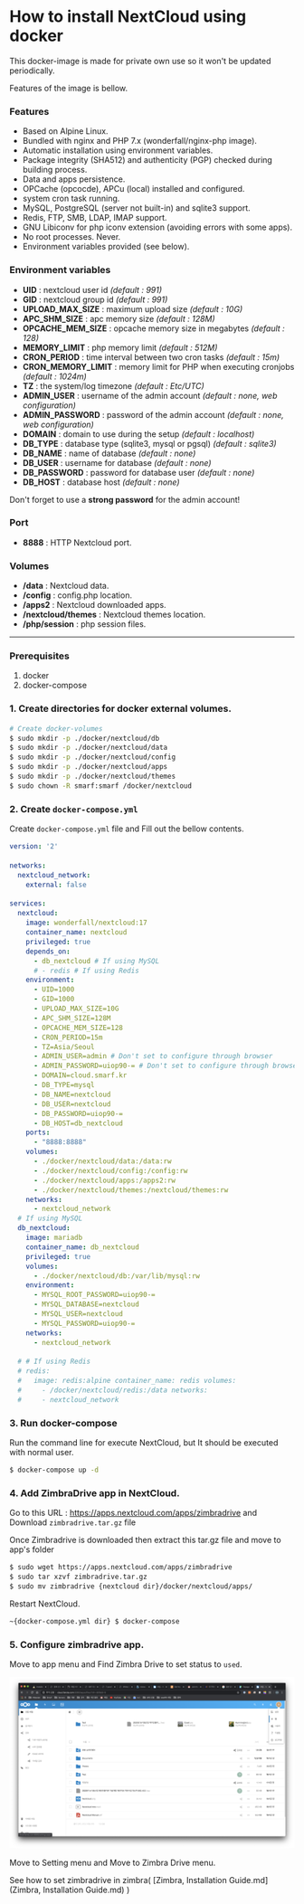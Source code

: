 # How to install NextCloud using docker

This docker-image is made for private own use so it won't be updated periodically.

Features of the image is bellow.

### Features

- Based on Alpine Linux.
- Bundled with nginx and PHP 7.x (wonderfall/nginx-php image).
- Automatic installation using environment variables.
- Package integrity (SHA512) and authenticity (PGP) checked during building process.
- Data and apps persistence.
- OPCache (opcocde), APCu (local) installed and configured.
- system cron task running.
- MySQL, PostgreSQL (server not built-in) and sqlite3 support.
- Redis, FTP, SMB, LDAP, IMAP support.
- GNU Libiconv for php iconv extension (avoiding errors with some apps).
- No root processes. Never.
- Environment variables provided (see below).

### Environment variables

- **UID** : nextcloud user id *(default : 991)*
- **GID** : nextcloud group id *(default : 991)*
- **UPLOAD_MAX_SIZE** : maximum upload size *(default : 10G)*
- **APC_SHM_SIZE** : apc memory size *(default : 128M)*
- **OPCACHE_MEM_SIZE** : opcache memory size in megabytes *(default : 128)*
- **MEMORY_LIMIT** : php memory limit *(default : 512M)*
- **CRON_PERIOD** : time interval between two cron tasks *(default : 15m)*
- **CRON_MEMORY_LIMIT** : memory limit for PHP when executing cronjobs *(default : 1024m)*
- **TZ** : the system/log timezone *(default : Etc/UTC)*
- **ADMIN_USER** : username of the admin account *(default : none, web configuration)*
- **ADMIN_PASSWORD** : password of the admin account *(default : none, web configuration)*
- **DOMAIN** : domain to use during the setup *(default : localhost)*
- **DB_TYPE** : database type (sqlite3, mysql or pgsql) *(default : sqlite3)*
- **DB_NAME** : name of database *(default : none)*
- **DB_USER** : username for database *(default : none)*
- **DB_PASSWORD** : password for database user *(default : none)*
- **DB_HOST** : database host *(default : none)*

Don't forget to use a **strong password** for the admin account!

### Port

- **8888** : HTTP Nextcloud port.

### Volumes

- **/data** : Nextcloud data.
- **/config** : config.php location.
- **/apps2** : Nextcloud downloaded apps.
- **/nextcloud/themes** : Nextcloud themes location.
- **/php/session** : php session files.



--------------------

### Prerequisites

1. docker
2. docker-compose



### 1. Create directories for docker external volumes.

```bash
# Create docker-volumes
$ sudo mkdir -p ./docker/nextcloud/db
$ sudo mkdir -p ./docker/nextcloud/data
$ sudo mkdir -p ./docker/nextcloud/config
$ sudo mkdir -p ./docker/nextcloud/apps
$ sudo mkdir -p ./docker/nextcloud/themes
$ sudo chown -R smarf:smarf /docker/nextcloud
```



### 2. Create `docker-compose.yml`

Create `docker-compose.yml` file and Fill out the bellow contents.

```yaml
version: '2'

networks:
  nextcloud_network:
    external: false

services:
  nextcloud:
    image: wonderfall/nextcloud:17
    container_name: nextcloud
    privileged: true
    depends_on:
      - db_nextcloud # If using MySQL
      # - redis # If using Redis
    environment:
      - UID=1000
      - GID=1000
      - UPLOAD_MAX_SIZE=10G
      - APC_SHM_SIZE=128M
      - OPCACHE_MEM_SIZE=128
      - CRON_PERIOD=15m
      - TZ=Asia/Seoul
      - ADMIN_USER=admin # Don't set to configure through browser
      - ADMIN_PASSWORD=uiop90-= # Don't set to configure through browser
      - DOMAIN=cloud.smarf.kr
      - DB_TYPE=mysql
      - DB_NAME=nextcloud
      - DB_USER=nextcloud
      - DB_PASSWORD=uiop90-=
      - DB_HOST=db_nextcloud
    ports:
      - "8888:8888"
    volumes:
      - ./docker/nextcloud/data:/data:rw
      - ./docker/nextcloud/config:/config:rw
      - ./docker/nextcloud/apps:/apps2:rw
      - ./docker/nextcloud/themes:/nextcloud/themes:rw
    networks:
      - nextcloud_network
  # If using MySQL
  db_nextcloud:
    image: mariadb
    container_name: db_nextcloud
    privileged: true
    volumes:
      - ./docker/nextcloud/db:/var/lib/mysql:rw
    environment:
      - MYSQL_ROOT_PASSWORD=uiop90-=
      - MYSQL_DATABASE=nextcloud
      - MYSQL_USER=nextcloud
      - MYSQL_PASSWORD=uiop90-=
    networks:
      - nextcloud_network

  # # If using Redis
  # redis:
  #   image: redis:alpine container_name: redis volumes:
  #     - /docker/nextcloud/redis:/data networks:
  #     - nextcloud_network

```



### 3. Run docker-compose

Run the command line for execute NextCloud, but It should be executed with normal user.

``` bash
$ docker-compose up -d
```



### 4. Add ZimbraDrive app in NextCloud.

Go to this URL : https://apps.nextcloud.com/apps/zimbradrive and Download `zimbradrive.tar.gz` file

Once Zimbradrive is downloaded then extract this tar.gz file and move to app's folder

```bash
$ sudo wget https://apps.nextcloud.com/apps/zimbradrive
$ sudo tar xzvf zimbradrive.tar.gz
$ sudo mv zimbradrive {nextcloud dir}/docker/nextcloud/apps/
```

Restart NextCloud.

```bash
~{docker-compose.yml dir} $ docker-compose
```



### 5. Configure zimbradrive app.

Move to app menu and Find Zimbra Drive to set status to `used`.  

![configure-zimbradrive](../images/Install_nextcloud/configure-zimbradrive.png)

Move to Setting menu and Move to Zimbra Drive menu.

See how to set zimbradrive in zimbra( [Zimbra, Installation Guide.md](Zimbra, Installation Guide.md) )